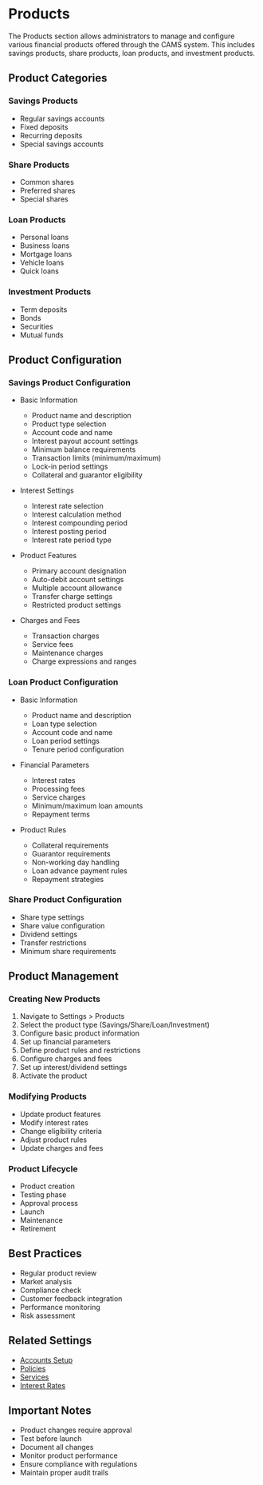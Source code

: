 # Products

The Products section allows administrators to manage and configure various financial products offered through the CAMS system. This includes savings products, share products, loan products, and investment products.

## Product Categories

### Savings Products
- Regular savings accounts
- Fixed deposits
- Recurring deposits
- Special savings accounts

### Share Products
- Common shares
- Preferred shares
- Special shares

### Loan Products
- Personal loans
- Business loans
- Mortgage loans
- Vehicle loans
- Quick loans

### Investment Products
- Term deposits
- Bonds
- Securities
- Mutual funds

## Product Configuration

### Savings Product Configuration
- Basic Information
  - Product name and description
  - Product type selection
  - Account code and name
  - Interest payout account settings
  - Minimum balance requirements
  - Transaction limits (minimum/maximum)
  - Lock-in period settings
  - Collateral and guarantor eligibility

- Interest Settings
  - Interest rate selection
  - Interest calculation method
  - Interest compounding period
  - Interest posting period
  - Interest rate period type

- Product Features
  - Primary account designation
  - Auto-debit account settings
  - Multiple account allowance
  - Transfer charge settings
  - Restricted product settings

- Charges and Fees
  - Transaction charges
  - Service fees
  - Maintenance charges
  - Charge expressions and ranges

### Loan Product Configuration
- Basic Information
  - Product name and description
  - Loan type selection
  - Account code and name
  - Loan period settings
  - Tenure period configuration

- Financial Parameters
  - Interest rates
  - Processing fees
  - Service charges
  - Minimum/maximum loan amounts
  - Repayment terms

- Product Rules
  - Collateral requirements
  - Guarantor requirements
  - Non-working day handling
  - Loan advance payment rules
  - Repayment strategies

### Share Product Configuration
- Share type settings
- Share value configuration
- Dividend settings
- Transfer restrictions
- Minimum share requirements

## Product Management

### Creating New Products
1. Navigate to Settings > Products
2. Select the product type (Savings/Share/Loan/Investment)
3. Configure basic product information
4. Set up financial parameters
5. Define product rules and restrictions
6. Configure charges and fees
7. Set up interest/dividend settings
8. Activate the product

### Modifying Products
- Update product features
- Modify interest rates
- Change eligibility criteria
- Adjust product rules
- Update charges and fees

### Product Lifecycle
- Product creation
- Testing phase
- Approval process
- Launch
- Maintenance
- Retirement

## Best Practices
- Regular product review
- Market analysis
- Compliance check
- Customer feedback integration
- Performance monitoring
- Risk assessment

## Related Settings
- [Accounts Setup](./accounts-setup.md)
- [Policies](./policies.md)
- [Services](./services.md)
- [Interest Rates](../products/interest_rate.md)

## Important Notes
- Product changes require approval
- Test before launch
- Document all changes
- Monitor product performance
- Ensure compliance with regulations
- Maintain proper audit trails 